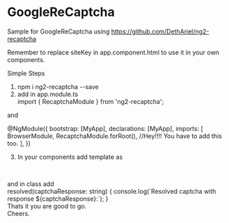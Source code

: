 # GoogleReCaptcha

Sample for GoogleReCaptcha using https://github.com/DethAriel/ng2-recaptcha

Remember to replace siteKey in app.component.html to use it in your own components.

Simple Steps

1) npm i ng2-recaptcha --save <br>
2) add in app.module.ts <br>
import { RecaptchaModule } from 'ng2-recaptcha';

and

@NgModule({
  bootstrap: [MyApp],
  declarations: [MyApp],
  imports: [
    BrowserModule,
    RecaptchaModule.forRoot(), //Hey!!!! You have to add this too.
  ],
})

3) In your components add template as 
<pre><recaptcha (resolved)="resolved($event)" siteKey="YOUR_SITE_KEY"></recaptcha></pre>
<br>
and in class add
<br>
resolved(captchaResponse: string) {
        console.log(`Resolved captcha with response ${captchaResponse}:`);
    }
<br>
Thats it you are good to go. 
<br>
Cheers.